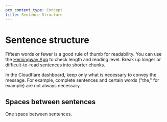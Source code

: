 ```yaml
---
pcx_content_type: Concept
title: Sentence Structure
---
```


# Sentence structure

Fifteen words or fewer is a good rule of thumb for readability. You can use the [Hemingway App](https://hemingwayapp.com/) to check length and reading level. Break up longer or difficult-to-read sentences into shorter chunks.

In the Cloudflare dashboard, keep only what is necessary to convey the message. For example, complete sentences and certain words ("the," for example) are not always necessary.

## Spaces between sentences 

One space between sentences. 